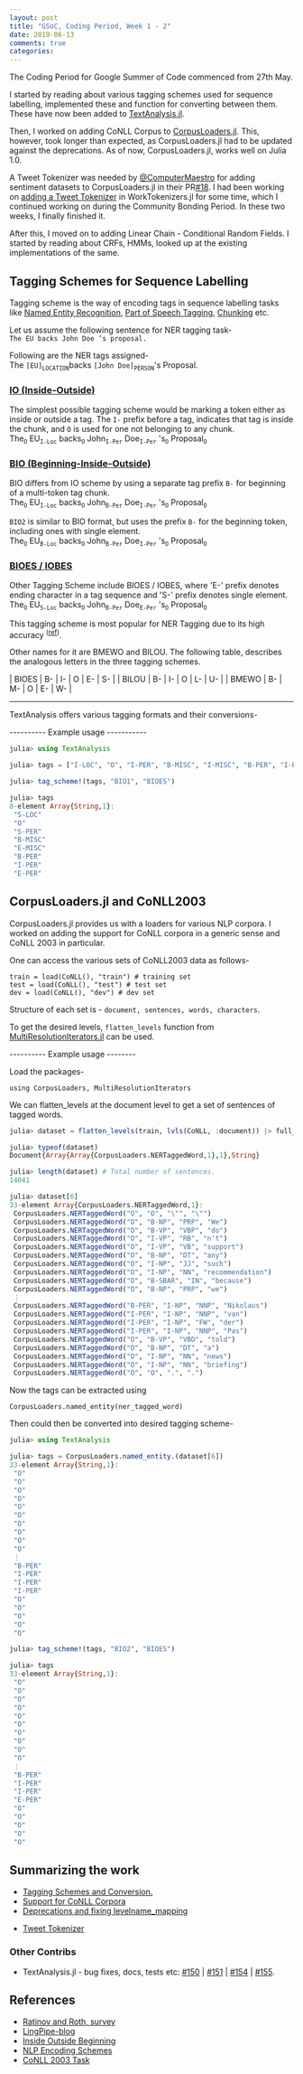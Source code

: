 ```yaml
---
layout: post
title: "GSoC, Coding Period, Week 1 - 2"
date: 2019-06-13
comments: true
categories:
---
```

The Coding Period for Google Summer of Code commenced from 27th May.

I started by reading about various tagging schemes used for sequence labelling,
implemented these and function for converting between them. These have now been added to [TextAnalysis.jl](https://github.com/JuliaText/TextAnalysis.jl).

Then, I worked on adding CoNLL Corpus to [CorpusLoaders.jl](https://github.com/JuliaText/CorpusLoaders.jl).
This, however, took longer than expected, as CorpusLoaders.jl had to be updated against the deprecations.
As of now, CorpusLoaders.jl, works well on Julia 1.0.

A Tweet Tokenizer was needed by [@ComputerMaestro](https://github.com/ComputerMaestro)
for adding sentiment datasets to CorpusLoaders.jl in their PR[#18](https://github.com/JuliaText/CorpusLoaders.jl/pull/18).
I had been working on [adding a Tweet Tokenizer](https://github.com/JuliaText/WordTokenizers.jl/pull/13) in WorkTokenizers.jl for some time,
which I continued working on during the Community Bonding Period.
In these two weeks, I finally finished it.

After this, I moved on to adding Linear Chain - Conditional Random Fields.
I started by reading about CRFs, HMMs, looked up at the existing implementations
of the same.

## Tagging Schemes for Sequence Labelling

Tagging scheme is the way of encoding tags in sequence labelling tasks
like [Named Entity Recognition](https://en.wikipedia.org/wiki/Named-entity_recognition), [Part of Speech Tagging](https://en.wikipedia.org/wiki/Part-of-speech_tagging), [Chunking](https://en.wikipedia.org/wiki/Shallow_parsing) etc.

Let us assume the following sentence for NER tagging task-
<br>
`The EU backs John Doe ’s proposal.`

Following are the NER tags assigned-
<br>
The `[EU]`<sub>`LOCATION`</sub>backs `[John Doe]`<sub>`PERSON`</sub>'s Proposal.

### <u> IO (Inside-Outside)</u>
The simplest possible tagging scheme would be marking a token either as inside or outside a tag. The `I-` prefix before a tag, indicates that tag is inside the chunk, and `O` is used for one not belonging to any chunk.
<br>
The<sub>`O`</sub> EU<sub>`I-Loc`</sub> backs<sub>`O`</sub> John<sub>`I-Per`</sub> Doe<sub>`I-Per`</sub> 's<sub>`O`</sub> Proposal<sub>`O`</sub>

### <u> BIO (Beginning-Inside-Outside) </u>
BIO differs from IO scheme by using a separate tag prefix `B-` for beginning of a multi-token tag chunk.
<br>
The<sub>`O`</sub> EU<sub>`I-Loc`</sub> backs<sub>`O`</sub> John<sub>`B-Per`</sub> Doe<sub>`I-Per`</sub> 's<sub>`O`</sub> Proposal<sub>`O`</sub>

`BIO2` is similar to BIO format, but uses the prefix `B-` for the beginning token, including  ones with single element.
<br>
The<sub>`O`</sub> EU<sub>`B-Loc`</sub> backs<sub>`O`</sub> John<sub>`B-Per`</sub> Doe<sub>`I-Per`</sub> 's<sub>`O`</sub> Proposal<sub>`O`</sub>

### <u> BIOES / IOBES </u>
Other Tagging Scheme include BIOES / IOBES, where 'E-' prefix denotes ending character in a tag sequence and 'S-' prefix denotes single element.
<br>
The<sub>`O`</sub> EU<sub>`S-Loc`</sub> backs<sub>`O`</sub> John<sub>`B-Per`</sub> Doe<sub>`E-Per`</sub> 's<sub>`O`</sub> Proposal<sub>`O`</sub>

This tagging scheme is most popular for NER Tagging due to its high accuracy <sup>([ref](https://www.aclweb.org/anthology/W09-1119))</sup>.

Other names for it are BMEWO and BILOU. The following table, describes the analogous letters in the three tagging schemes.
<style>
 table {
   border-collapse: collapse;
   margin-right:auto;
   /* margin-left:0px; */
   table-layout:fixed;
   max-width: 25%;
 }

 table, td, th {
   text-align: left;
   white-space: normal;
   max-width: 50%;
 }
</style>

| BIOES | B- | I- | O | E- | S- |
| BILOU | B- | I- | O | L- | U- |
| BMEWO | B- | M- | O | E- | W- |

-----------

TextAnalysis offers various tagging formats and their conversions-

---------- Example usage -----------

```julia
julia> using TextAnalysis

julia> tags = ["I-LOC", "O", "I-PER", "B-MISC", "I-MISC", "B-PER", "I-PER", "I-PER"]

julia> tag_scheme!(tags, "BIO1", "BIOES")

julia> tags
8-element Array{String,1}:
 "S-LOC"
 "O"
 "S-PER"
 "B-MISC"
 "E-MISC"
 "B-PER"
 "I-PER"
 "E-PER"
```

## CorpusLoaders.jl and CoNLL2003
CorpusLoaders.jl provides us with a loaders for various NLP corpora.
I worked on adding the support for CoNLL corpora in a generic sense
and CoNLL 2003 in particular.

One can access the various sets of CoNLL2003 data as follows-

    train = load(CoNLL(), "train") # training set
    test = load(CoNLL(), "test") # test set
    dev = load(CoNLL(), "dev") # dev set

Structure of each set is - `document, sentences, words, characters`.

To get the desired levels, `flatten_levels` function from [MultiResolutionIterators.jl](https://github.com/oxinabox/MultiResolutionIterators.jl) can be used.

---------- Example usage --------

Load the packages-

    using CorpusLoaders, MultiResolutionIterators

We can flatten_levels at the document level
to get a set of sentences of tagged words.

```julia
julia> dataset = flatten_levels(train, lvls(CoNLL, :document)) |> full_consolidate

julia> typeof(dataset)
Document{Array{Array{CorpusLoaders.NERTaggedWord,1},1},String}

julia> length(dataset) # Total number of sentences.
14041

julia> dataset[6]
33-element Array{CorpusLoaders.NERTaggedWord,1}:
 CorpusLoaders.NERTaggedWord("O", "O", "\"", "\"")
 CorpusLoaders.NERTaggedWord("O", "B-NP", "PRP", "We")
 CorpusLoaders.NERTaggedWord("O", "B-VP", "VBP", "do")
 CorpusLoaders.NERTaggedWord("O", "I-VP", "RB", "n't")
 CorpusLoaders.NERTaggedWord("O", "I-VP", "VB", "support")
 CorpusLoaders.NERTaggedWord("O", "B-NP", "DT", "any")
 CorpusLoaders.NERTaggedWord("O", "I-NP", "JJ", "such")
 CorpusLoaders.NERTaggedWord("O", "I-NP", "NN", "recommendation")
 CorpusLoaders.NERTaggedWord("O", "B-SBAR", "IN", "because")
 CorpusLoaders.NERTaggedWord("O", "B-NP", "PRP", "we")
 ⋮
 CorpusLoaders.NERTaggedWord("B-PER", "I-NP", "NNP", "Nikolaus")
 CorpusLoaders.NERTaggedWord("I-PER", "I-NP", "NNP", "van")
 CorpusLoaders.NERTaggedWord("I-PER", "I-NP", "FW", "der")
 CorpusLoaders.NERTaggedWord("I-PER", "I-NP", "NNP", "Pas")
 CorpusLoaders.NERTaggedWord("O", "B-VP", "VBD", "told")
 CorpusLoaders.NERTaggedWord("O", "B-NP", "DT", "a")
 CorpusLoaders.NERTaggedWord("O", "I-NP", "NN", "news")
 CorpusLoaders.NERTaggedWord("O", "I-NP", "NN", "briefing")
 CorpusLoaders.NERTaggedWord("O", "O", ".", ".")
```

Now the tags can be extracted using

    CorpusLoaders.named_entity(ner_tagged_word) 

Then could then be converted into desired tagging scheme-

```julia
julia> using TextAnalysis

julia> tags = CorpusLoaders.named_entity.(dataset[6])
33-element Array{String,1}:
 "O"
 "O"
 "O"
 "O"
 "O"
 "O"
 "O"
 "O"
 "O"
 "O"
 ⋮
 "B-PER"
 "I-PER"
 "I-PER"
 "I-PER"
 "O"
 "O"
 "O"
 "O"
 "O"

julia> tag_scheme!(tags, "BIO2", "BIOES")

julia> tags
33-element Array{String,1}:
 "O"
 "O"
 "O"
 "O"
 "O"
 "O"
 "O"
 "O"
 "O"
 "O"
 ⋮
 "B-PER"
 "I-PER"
 "I-PER"
 "E-PER"
 "O"
 "O"
 "O"
 "O"
 "O"  
```

## Summarizing the work
- [Tagging Schemes and Conversion.](https://github.com/JuliaText/TextAnalysis.jl/pull/161)
- [Support for CoNLL Corpora](https://github.com/JuliaText/CorpusLoaders.jl/pull/20)
- [Deprecations and fixing levelname_mapping](https://github.com/JuliaText/CorpusLoaders.jl/pull/21)
<!-- - [Conditional Random Fields](https://github.com/JuliaText/TextAnalysis.jl/pull/162) (WIP) -->
- [Tweet Tokenizer](https://github.com/JuliaText/WordTokenizers.jl/pull/13)

### Other Contribs
- TextAnalysis.jl - bug fixes, docs, tests etc: [#150](https://github.com/JuliaText/TextAnalysis.jl/pull/150) \| [#151](https://github.com/JuliaText/TextAnalysis.jl/pull/151) \| [#154](https://github.com/JuliaText/TextAnalysis.jl/pull/154) \| [#155](https://github.com/JuliaText/TextAnalysis.jl/pull/155).

## References
- [Ratinov and Roth, survey](https://www.aclweb.org/anthology/W09-1119) 
- [LingPipe-blog](https://lingpipe-blog.com/2009/10/14/coding-chunkers-as-taggers-io-bio-bmewo-and-bmewo/)
- [Inside Outside Beginning](https://en.wikipedia.org/wiki/Inside%E2%80%93outside%E2%80%93beginning_(tagging))
- [NLP Encoding Schemes](https://chameleonmetadata.com/Education/NLP-3/ref_nlp_encoding_schemes_list.php)
- [CoNLL 2003 Task](https://arxiv.org/abs/cs/0306050)